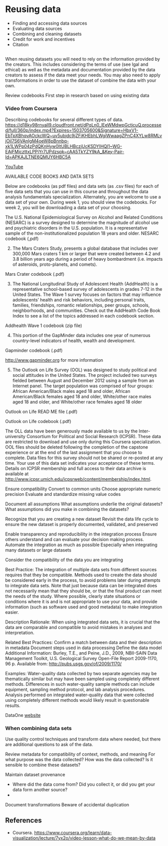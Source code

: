 # Reusing data
- Finding and accessing data sources
- Evaluating data sources
- Combining and cleaning datasets
- Credit for work and incentives
- Citation

## 
When reusing datasets you will need to rely on the information provided by the creators. This includes considering the terms of use (see lgal and ethical) as well as the  metadata and documentation provided by the data creators to assess if the data meet your needs. You may also need to apply transformations in order to use the dataset of combine the data with your own.

Review codebooks
First step in research based on using existing data 
### Video from Coursera
Describing codebooks for several different types of data.
https://d18ky98rnyall9.cloudfront.net/dPqLn0_lEeWMdwpGcticuQ.processed/full/360p/index.mp4?Expires=1503705600&Signature=HbxV1-EbTpXBhqvAOckcWQ~uv5ubjdc9jZFiKHEbhLWgiWwaagZPnC4XYLw8RMLvjOil7S6VAnIgM4oeW8pBnnbq-xk1LWPp04zPdQKnHyw0ItUBLHBczjUcKSDYIHQl1~WG-EAjFMiczttxLPPjYr7UPdzspk~cAA5TkYZY9kA_&Key-Pair-Id=APKAJLTNE6QMUY6HBC5A

[YouTube](https://www.youtube.com/watch?v=uNq9XS92oF4)

AVAILABLE CODE BOOKS AND DATA SETS

Below are codebooks (as pdf files) and data sets (as .csv files) for each of five data sets that you can use in this course and throughout the data analysis fundamentals specialization. Alternately, you are welcome to use a data set of your own. During week 1, you should view the codebooks. For week 2, you will be downloading a data set of your choosing.

The U.S. National Epidemiological Survey on Alcohol and Related Conditions (NESARC) is a survey designed to determine the magnitude of alcohol use and psychiatric disorders in the U.S. population. It is a representative sample of the non-institutionalized population 18 years and older.
NESARC codebook (,pdf)

2. The Mars Craters Study, presents a global database that includes over 300,000 Mars craters 1 km or larger that were created between 4.2 and 3.8 billion years ago during a period of heavy bombardment (i.e. impacts of asteroids, proto-planets, and comets).

Mars Crater codebook (.pdf)

3. The National Longitudinal Study of Adolescent Health (AddHealth) is a representative school-based survey of adolescents in grades 7-12 in the United States. The Wave 1 survey focuses on factors that may influence adolescents’ health and risk behaviors, including personal traits, families, friendships, romantic relationships, peer groups, schools, neighborhoods, and communities. Check out the AddHealth Code Book Index to see a list of the topics addressed in each codebook section.

Addhealth Wave 1 codebook (zip file)

4. This portion of the GapMinder data includes one year of numerous country-level indicators of health, wealth and development.

Gapminder codebook (.pdf)

http://www.gapminder.org for more information

5. The Outlook on Life Survey (OOL) was designed to study political and social attitudes in the United States. The project included two surveys fielded between August and December 2012 using a sample from an Internet panel. The target population was comprised of four groups: African American/Black males aged 18 and older, African American/Black females aged 18 and older, White/other race males aged 18 and older, and White/other race females aged 18 older

Outlook on Life READ ME file (.pdf)

Outlook on Life codebook (.pdf)

The OLL data have been generously made available to us by the Inter-university Consortium for Political and Social Research (ICPSR). These data are restricted to download and use only during this Coursera specialization. OOL files should be deleted following the completion of the capstone experience or at the end of the last assignment that you choose to complete. Data files for this survey should not be shared or re-posted at any time. Your use of this data set indicates your acceptance of these terms. Details on ICPSR membership and full access to their data archive is available at http://www.icpsr.umich.edu/icpsrweb/content/membership/index.html.




Ensure compatibility
Convert to common units
Choose appropriate numeric precision
Evaluate and standardize missing value codes

Document all assumptions
What assumptions underlie the original datasets?
What assumptions did you make in combining the datasets?


Recognize that you are creating a new dataset
Revisit the data life cycle to ensure the new dataset is properly documented, validated, and preserved


Enable transparency and reproducibility in the integration process
Ensure others understand and can evaluate your decision making process.
Automate the integration as much as possible
Especially when integrating many datasets or large datasets

Consider the compatibility of the data you are integrating

Best Practice: 
The integration of multiple data sets from different sources requires that they be compatible. Methods used to create the data should be considered early in the process, to avoid problems later during attempts to integrate data sets. Note that just because data can be integrated does not necessarily mean that they should be, or that the final product can meet the needs of the study. Where possible, clearly state situations or conditions where it is and is not appropriate to use your data, and provide information (such as software used and good metadata) to make integration easier.

Description Rationale: 
When using integrated data sets, it is crucial that the data are comparable and compatible to avoid mistakes in analyses and interpretation.

Related Best Practices: 
Confirm a match between data and their description in metadata
Document steps used in data processing
Define the data model
Additional Information: 
Burley, T.E., and Peine, J.D., 2009, NBII-SAIN Data Management Toolkit, U.S. Geological Survey Open-File Report 2009-1170, 96 p. Available from: http://pubs.usgs.gov/of/2009/1170/

Examples: 
Water-quality data collected by two separate agencies may be thematically similar but may have been sampled using completely different methods. Differences in such water-quality sample methods can include equipment, sampling method protocol, and lab analysis procedures. Analysis performed on integrated water-quality data that were collected using completely different methods would likely result in questionable results.

DataOne [website](https://www.dataone.org/best-practices/consider-compatibility-data-you-are-integrating)

### When combining data sets
Use quality control techniques and transform data where needed, but there are additional questions to ask of the data.

Review metadata for compatibility of context, methods, and meaning
For what purpose was the data collected?
How was the data collected?
Is it sensible to combine these datasets?

Maintain dataset provenance
- Where did the data come from? Did you collect it, or did you get your data form another source?
- 
Document transformations
Beware of accidental duplication

## References
- Coursera. https://www.coursera.org/learn/data-visualization/lecture/7yx2o/video-lesson-what-do-we-mean-by-data